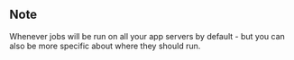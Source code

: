 <!-- post: -->


## Note

Whenever jobs will be run on all your app servers by default - but you can also be more specific about where they should run.